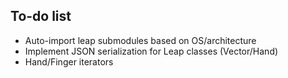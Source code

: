 To-do list
----------
* Auto-import leap submodules based on OS/architecture
* Implement JSON serialization for Leap classes (Vector/Hand)
* Hand/Finger iterators
